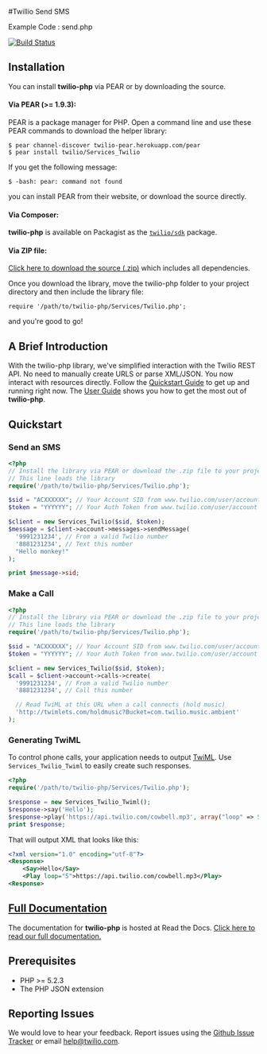 #Twillio Send SMS

Example Code : send.php

[![Build Status](https://secure.travis-ci.org/twilio/twilio-php.png?branch=master)](http://travis-ci.org/twilio/twilio-php)

## Installation

You can install **twilio-php** via PEAR or by downloading the source.

#### Via PEAR (>= 1.9.3):

PEAR is a package manager for PHP. Open a command line and use these PEAR
commands to download the helper library:

    $ pear channel-discover twilio-pear.herokuapp.com/pear
    $ pear install twilio/Services_Twilio

If you get the following message:

    $ -bash: pear: command not found

you can install PEAR from their website, or download the source directly.

#### Via Composer:

**twilio-php** is available on Packagist as the
[`twilio/sdk`](http://packagist.org/packages/twilio/sdk) package.

#### Via ZIP file:

[Click here to download the source
(.zip)](https://github.com/twilio/twilio-php/zipball/master) which includes all
dependencies.

Once you download the library, move the twilio-php folder to your project
directory and then include the library file:

    require '/path/to/twilio-php/Services/Twilio.php';

and you're good to go!

## A Brief Introduction

With the twilio-php library, we've simplified interaction with the
Twilio REST API. No need to manually create URLS or parse XML/JSON.
You now interact with resources directly. Follow the [Quickstart
Guide](http://readthedocs.org/docs/twilio-php/en/latest/#quickstart)
to get up and running right now. The [User
Guide](http://readthedocs.org/docs/twilio-php/en/latest/#user-guide) shows you
how to get the most out of **twilio-php**.

## Quickstart

### Send an SMS

```php
<?php
// Install the library via PEAR or download the .zip file to your project folder.
// This line loads the library
require('/path/to/twilio-php/Services/Twilio.php');

$sid = "ACXXXXXX"; // Your Account SID from www.twilio.com/user/account
$token = "YYYYYY"; // Your Auth Token from www.twilio.com/user/account

$client = new Services_Twilio($sid, $token);
$message = $client->account->messages->sendMessage(
  '9991231234', // From a valid Twilio number
  '8881231234', // Text this number
  "Hello monkey!"
);

print $message->sid;
```

### Make a Call

```php
<?php
// Install the library via PEAR or download the .zip file to your project folder.
// This line loads the library
require('/path/to/twilio-php/Services/Twilio.php');

$sid = "ACXXXXXX"; // Your Account SID from www.twilio.com/user/account
$token = "YYYYYY"; // Your Auth Token from www.twilio.com/user/account

$client = new Services_Twilio($sid, $token);
$call = $client->account->calls->create(
  '9991231234', // From a valid Twilio number
  '8881231234', // Call this number

  // Read TwiML at this URL when a call connects (hold music)
  'http://twimlets.com/holdmusic?Bucket=com.twilio.music.ambient'
);
```

### Generating TwiML

To control phone calls, your application needs to output
[TwiML](http://www.twilio.com/docs/api/twiml/ "Twilio Markup Language"). Use
`Services_Twilio_Twiml` to easily create such responses.

```php
<?php
require('/path/to/twilio-php/Services/Twilio.php');

$response = new Services_Twilio_Twiml();
$response->say('Hello');
$response->play('https://api.twilio.com/cowbell.mp3', array("loop" => 5));
print $response;
```

That will output XML that looks like this:

```xml
<?xml version="1.0" encoding="utf-8"?>
<Response>
    <Say>Hello</Say>
    <Play loop="5">https://api.twilio.com/cowbell.mp3</Play>
<Response>
```

## [Full Documentation](http://readthedocs.org/docs/twilio-php/en/latest/ "Twilio PHP Library Documentation")

The documentation for **twilio-php** is hosted
at Read the Docs. [Click here to read our full
documentation.](http://readthedocs.org/docs/twilio-php/en/latest/ "Twilio PHP
Library Documentation")

## Prerequisites

* PHP >= 5.2.3
* The PHP JSON extension

## Reporting Issues

We would love to hear your feedback. Report issues using the [Github
Issue Tracker](https://github.com/twilio/twilio-php/issues) or email
[help@twilio.com](mailto:help@twilio.com).

